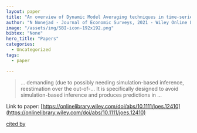 ```yaml
---
layout: paper
title: "An overview of Dynamic Model Averaging techniques in time‐series econometrics"
author: "N Nonejad - Journal of Economic Surveys, 2021 - Wiley Online Library"
image: "/assets/img/SBI-icon-192x192.png"
bibtex: "None"
hero_title: "Papers"
categories:
  - Uncategorized
tags:
  - paper

---
```

>… demanding (due to possibly needing simulation-based inference, reestimation over the out-of-… It is specifically designed to avoid simulation-based inference and produces predictions in …

Link to paper: [https://onlinelibrary.wiley.com/doi/abs/10.1111/joes.12410](https://onlinelibrary.wiley.com/doi/abs/10.1111/joes.12410)

[cited by](https://scholar.google.com/scholar?cites=10075863782628120972&as_sdt=2005&sciodt=0,5&hl=en&num=20)

